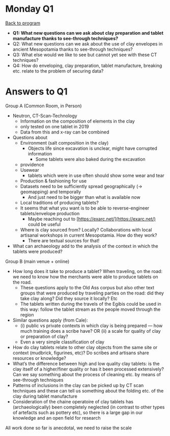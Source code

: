<!-- Output copied to clipboard! -->

<!-- Yay, no errors, warnings, or alerts! -->


# Monday Q1

[Back to program](https://docs.google.com/document/d/1q6uubXnUPv-RRNAmCsAVA0cUlv7GKPF_bjXS4vMIkWY/edit?usp=sharing)



* **Q1: What new questions can we ask about clay preparation and tablet manufacture thanks to see-through techniques?**
* Q2: What new questions can we ask about the use of clay envelopes in ancient Mesopotamia thanks to see-through techniques?
* Q3: What else would we like to see but cannot yet see with these CT techniques?
* Q4: How do enveloping, clay preparation, tablet manufacture, breaking etc. relate to the problem of securing data?


# Answers to Q1

Group A (Common Room, in Person)



* Neutron, CT-Scan-Technology
    * Information on the composition of elements in the clay
    * only tested on one tablet in 2019
    * Data from this and x-ray can be combined
* Questions about
    * Environment (salt composition in the clay)
        * Objects life since excavation is unclear, might have corrupted information
            * Some tablets were also baked during the excavation  
    * providence
    * Usewear
        * tablets which were in use often should show some wear and tear
    * Production & fashioning for use
    * Datasets need to be sufficiently spread geographically (-> geomapping) and temporally
        * And just need to be bigger than what is available now
    * Local traditions of producing tablets?
    * It seems that what you want is to be able to reverse-engineer tablets/envelope production
        * Maybe reaching out to [https://exarc.net/](https://exarc.net/) could be useful
    * Where is clay sourced from? Locally? Collaborations with local artisanal workshops in current Mesopotamia. How do they work?
        * There are textual sources for that!
* What can archaeology add to the analysis of the context in which the tablets were produced?

Group B (main venue + online)



* How long does it take to produce a tablet? When traveling, on the road: we need to know how the merchants were able to produce tablets on the road. 
    * These questions apply to the Old Ass corpus but also other text groups that were produced by traveling parties on the road: did they take clay along? Did they source it locally? Etc
    * The tablets written during the travels of the Egibis could be used in this way: follow the tablet stream as the people moved through the region
* Similar questions apply (from Cale):
    * (i) public vs private contexts in which clay is being prepared — how much training does a scribe have? OR (ii) a scale for quality of clay or preparation of clay?
    * Even a very simple classification of clay
* How do clay tablets relate to other clay objects from the same site or context (mudbrick, figurines, etc)? Do scribes and artisans share resources or knowledge?
* What’s the difference between high and low quality clay tablets: is the clay itself of a higher/finer quality or has it been processed extensively? Can we say something about the process of cleaning etc. by means of see-through techniques
* Patterns of inclusions in the clay can be picked up by CT scan techniques and these can tell us something about the folding etc. of the clay during tablet manufacture
* Consideration of the chaine operatoire of clay tablets has (archaeologically) been completely neglected (in contrast to other types of artefacts such as pottery etc), so there is a large gap in our knowledge and an open field for research 

All work done so far is anecdotal, we need to raise the scale

